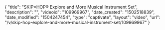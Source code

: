 {
    "title": "SKIP*HOP&reg; Explore and More Musical Instrument Set",
    "description": "",
    "videoid": "109969967",
    "date_created": "1502518839",
    "date_modified": "1504247454",
    "type": "captivate",
    "layout": "video",
    "url": "\/v\/skip-hop-explore-and-more-musical-instrument-set\/109969967"
}